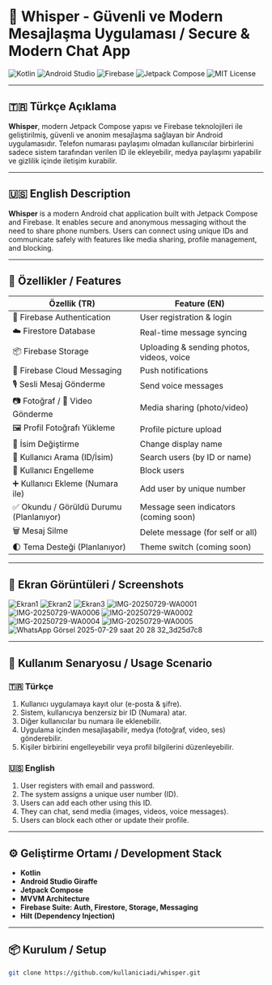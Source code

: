 # 💬 Whisper - Güvenli ve Modern Mesajlaşma Uygulaması / Secure & Modern Chat App

![Kotlin](https://img.shields.io/badge/Kotlin-0095D5?style=for-the-badge&logo=kotlin&logoColor=white)
![Android Studio](https://img.shields.io/badge/Android%20Studio-3DDC84?style=for-the-badge&logo=android-studio&logoColor=white)
![Firebase](https://img.shields.io/badge/Firebase-FFCA28?style=for-the-badge&logo=firebase&logoColor=white)
![Jetpack Compose](https://img.shields.io/badge/Jetpack%20Compose-4285F4?style=for-the-badge&logo=jetpack-compose&logoColor=white)
![MIT License](https://img.shields.io/badge/License-MIT-green?style=for-the-badge)

---

## 🇹🇷 Türkçe Açıklama

**Whisper**, modern Jetpack Compose yapısı ve Firebase teknolojileri ile geliştirilmiş, güvenli ve anonim mesajlaşma sağlayan bir Android uygulamasıdır. Telefon numarası paylaşımı olmadan kullanıcılar birbirlerini sadece sistem tarafından verilen ID ile ekleyebilir, medya paylaşımı yapabilir ve gizlilik içinde iletişim kurabilir.

---

## 🇺🇸 English Description

**Whisper** is a modern Android chat application built with Jetpack Compose and Firebase. It enables secure and anonymous messaging without the need to share phone numbers. Users can connect using unique IDs and communicate safely with features like media sharing, profile management, and blocking.

---

## 🚀 Özellikler / Features

| Özellik (TR) | Feature (EN) |
|--------------|--------------|
| 🔐 Firebase Authentication | User registration & login |
| ☁️ Firestore Database | Real-time message syncing |
| 📦 Firebase Storage | Uploading & sending photos, videos, voice |
| 📩 Firebase Cloud Messaging | Push notifications |
| 🎙️ Sesli Mesaj Gönderme | Send voice messages |
| 📷 Fotoğraf / 🎥 Video Gönderme | Media sharing (photo/video) |
| 🖼️ Profil Fotoğrafı Yükleme | Profile picture upload |
| 📝 İsim Değiştirme | Change display name |
| 🔎 Kullanıcı Arama (ID/İsim) | Search users (by ID or name) |
| 🚫 Kullanıcı Engelleme | Block users |
| ➕ Kullanıcı Ekleme (Numara ile) | Add user by unique number |
| ✅ Okundu / Görüldü Durumu (Planlanıyor)| Message seen indicators (coming soon)|
| 🗑️ Mesaj Silme | Delete message (for self or all) |
| 🌓 Tema Desteği (Planlanıyor) | Theme switch (coming soon) |

---

## 📱 Ekran Görüntüleri / Screenshots

<!-- Görsel bağlantılarını eklemeye devam edebilirsin -->
![Ekran1](https://github.com/user-attachments/assets/e9514855-4806-4c83-9905-21e75e6c398b)
![Ekran2](https://github.com/user-attachments/assets/f65258ac-811f-40ec-9186-c3368b3004b4)
![Ekran3](https://github.com/user-attachments/assets/463769bd-b772-4dc8-bc02-8002a2b3d524)
![IMG-20250729-WA0001](https://github.com/user-attachments/assets/379f0d65-bca7-4cc3-9b2f-0e41b1b0991c)
![IMG-20250729-WA0006](https://github.com/user-attachments/assets/a6944931-7b18-4164-9509-48bd12e93634)
![IMG-20250729-WA0002](https://github.com/user-attachments/assets/24e0661d-afd8-4fcd-9315-98ed02a734c8)
![IMG-20250729-WA0004](https://github.com/user-attachments/assets/33ca7995-6cf8-4528-902b-cd68852617bc)
![IMG-20250729-WA0005](https://github.com/user-attachments/assets/8fd50641-833c-445b-883b-b689512d816f)
![WhatsApp Görsel 2025-07-29 saat 20 28 32_3d25d7c8](https://github.com/user-attachments/assets/af7fd70e-3850-42c3-b4bc-bc5050fc672f)

---

## 🧪 Kullanım Senaryosu / Usage Scenario

### 🇹🇷 Türkçe

1. Kullanıcı uygulamaya kayıt olur (e-posta & şifre).
2. Sistem, kullanıcıya benzersiz bir ID (Numara) atar.
3. Diğer kullanıcılar bu numara ile eklenebilir.
4. Uygulama içinden mesajlaşabilir, medya (fotoğraf, video, ses) gönderebilir.
5. Kişiler birbirini engelleyebilir veya profil bilgilerini düzenleyebilir.

### 🇺🇸 English

1. User registers with email and password.
2. The system assigns a unique user number (ID).
3. Users can add each other using this ID.
4. They can chat, send media (images, videos, voice messages).
5. Users can block each other or update their profile.

---

## ⚙️ Geliştirme Ortamı / Development Stack

- **Kotlin**
- **Android Studio Giraffe**
- **Jetpack Compose**
- **MVVM Architecture**
- **Firebase Suite: Auth, Firestore, Storage, Messaging**
- **Hilt (Dependency Injection)**

---

## 📦 Kurulum / Setup

```bash
git clone https://github.com/kullaniciadi/whisper.git
